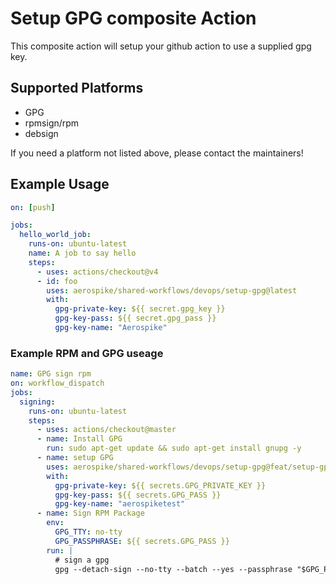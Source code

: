 # Setup GPG composite Action

This composite action will setup your github action to use a supplied gpg key.

## Supported Platforms
- GPG
- rpmsign/rpm
- debsign

If you need a platform not listed above, please contact the maintainers!

## Example Usage

```yaml
on: [push]

jobs:
  hello_world_job:
    runs-on: ubuntu-latest
    name: A job to say hello
    steps:
      - uses: actions/checkout@v4
      - id: foo
        uses: aerospike/shared-workflows/devops/setup-gpg@latest
        with:
          gpg-private-key: ${{ secret.gpg_key }}
          gpg-key-pass: ${{ secret.gpg_pass }}
          gpg-key-name: "Aerospike"
```

### Example RPM and GPG useage
```yaml
name: GPG sign rpm
on: workflow_dispatch
jobs:
  signing:
    runs-on: ubuntu-latest
    steps:
      - uses: actions/checkout@master
      - name: Install GPG
        run: sudo apt-get update && sudo apt-get install gnupg -y
      - name: setup GPG
        uses: aerospike/shared-workflows/devops/setup-gpg@feat/setup-gpg-composite
        with:
          gpg-private-key: ${{ secrets.GPG_PRIVATE_KEY }}
          gpg-key-pass: ${{ secrets.GPG_PASS }}
          gpg-key-name: "aerospiketest"
      - name: Sign RPM Package
        env:
          GPG_TTY: no-tty
          GPG_PASSPHRASE: ${{ secrets.GPG_PASS }}
        run: |
          # sign a gpg
          gpg --detach-sign --no-tty --batch --yes --passphrase "$GPG_PASSPHRASE" my.rpm
```

